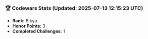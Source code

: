 ### 🏆 Codewars Stats (Updated: 2025-07-13 12:15:23 UTC)

- **Rank:** 8 kyu
- **Honor Points:** 3
- **Completed Challenges:** 1
